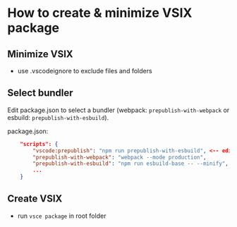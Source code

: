 # How to create & minimize VSIX package

## Minimize VSIX

- use .vscodeignore to exclude files and folders

## Select bundler

Edit package.json to select a bundler (webpack: `prepublish-with-webpack` or esbuild: `prepublish-with-esbuild`).

package.json:

```json
    "scripts": {
        "vscode:prepublish": "npm run prepublish-with-esbuild", <-- edit here
        "prepublish-with-webpack": "webpack --mode production",
        "prepublish-with-esbuild": "npm run esbuild-base -- --minify",
        ...
    }
```  
## Create VSIX

- run `vsce package` in root folder
